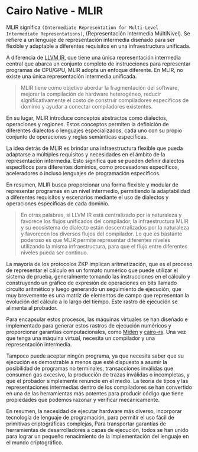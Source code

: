 # Cairo Native - MLIR
MLIR significa `(Intermediate Representation for Multi-Level Intermediate Representations)`, (Representación Intermedia MúltiNivel). Se refiere a un lenguaje de representación intermedia diseñado para ser flexible y adaptable a diferentes requisitos en una infraestructura unificada.

A diferencia de [LLVM IR](https://llvm.org/docs/LangRef.html#introduction), que tiene una única representación intermedia central que abarca un conjunto completo de instrucciones para representar programas de CPU/GPU, MLIR adopta un enfoque diferente. En MLIR, no existe una única representación intermedia unificada.

> MLIR tiene como objetivo abordar la fragmentación del software, mejorar la compilación de hardware heterogéneo, reducir significativamente el costo de construir compiladores específicos de dominio y ayudar a conectar compiladores existentes.

En su lugar, MLIR introduce conceptos abstractos como dialectos, operaciones y regiones. Estos conceptos permiten la definición de diferentes dialectos o lenguajes especializados, cada uno con su propio conjunto de operaciones y reglas semánticas específicas.

La idea detrás de MLIR es brindar una infraestructura flexible que pueda adaptarse a múltiples requisitos y necesidades en el ámbito de la representación intermedia. Esto significa que se pueden definir dialectos específicos para diferentes dominios, como procesadores específicos, aceleradores o incluso lenguajes de programación específicos.

En resumen, MLIR busca proporcionar una forma flexible y modular de representar programas en un nivel intermedio, permitiendo la adaptabilidad a diferentes requisitos y escenarios mediante el uso de dialectos y operaciones específicas de cada dominio.

> En otras palabras, si LLVM IR está centralizado por la naturaleza y favorece los flujos unificados del compilador, la infraestructura MLIR y su ecosistema de dialecto están descentralizados por la naturaleza y favorecen los diversos flujos del compilador. Lo que es bastante poderoso es que MLIR permite representar diferentes niveles utilizando la misma infraestructura, para que el flujo entre diferentes niveles pueda ser continuo.

La mayoría de los protocolos ZKP implican aritmetización, que es el proceso de representar el cálculo en un formato numérico que puede utilizar el sistema de prueba, generalmente tomando las instrucciones en el cálculo y construyendo un gráfico de expresión de operaciones en bits llamado circuito aritmético y luego generando un seguimiento de ejecución, que muy brevemente es una matriz de elementos de campo que representan la evolución del cálculo a lo largo del tiempo. Este rastro de ejecución se alimenta al probador.

Para encapsular estos procesos, las máquinas virtuales se han diseñado e implementado para generar estos rastros de ejecución numéricos y proporcionar garantías computacionales, como [Miden](https://github.com/0xPolygonMiden/miden-vm?ref=notamonadtutorial.com) y [cairo-rs](https://github.com/lambdaclass/cairo-rs/pulls?ref=notamonadtutorial.com). Una vez que tenga una máquina virtual, necesita un compilador y una representación intermedia.

Tampoco puede aceptar ningún programa, ya que necesita saber que su ejecución es demostrable a menos que esté dispuesto a asumir la posibilidad de programas no terminales, transacciones inválidas que consumen gas excesivo, la producción de trazas inválidas o incompletas, y que el probador simplemente renuncie en el medio. La teoría de tipos y las representaciones intermedias dentro de los compiladores se han convertido en una de las herramientas más potentes para producir código que tiene propiedades que podemos razonar y verificar mecánicamente.

En resumen, la necesidad de ejecutar hardware más diverso, incorporar tecnología de lenguaje de programación, para permitir el uso fácil de primitivas criptográficas complejas, Para transportar garantías de herramientas de desarrolladores a capas de ejecución, todos se han unido para lograr un pequeño renacimiento de la implementación del lenguaje en el mundo criptográfico.

